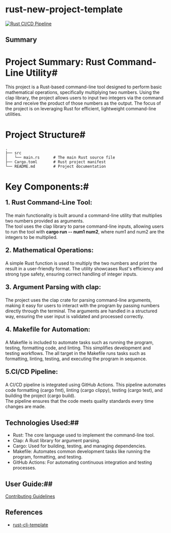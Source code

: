 # rust-new-project-template

[![Rust CI/CD Pipeline](https://github.com/nogibjj/MiniProject7-rust-_ShiyueZhou/actions/workflows/rust.yml/badge.svg)](https://github.com/nogibjj/MiniProject7-rust-_ShiyueZhou/actions/workflows/rust.yml)

## Summary
# Project Summary: Rust Command-Line Utility#
This project is a Rust-based command-line tool designed to perform basic mathematical operations, specifically multiplying two numbers. Using the clap library, the project allows users to input two integers via the command line and receive the product of those numbers as the output. The focus of the project is on leveraging Rust for efficient, lightweight command-line utilities.  

# Project Structure#
```plaintext
.
├── src
│   └── main.rs      # The main Rust source file
├── Cargo.toml       # Rust project manifest
└── README.md        # Project documentation
```


# Key Components:#  
**<p style="font-size:20px;"> 1. Rust Command-Line Tool:</p>**

The main functionality is built around a command-line utility that multiplies two numbers provided as arguments.  
The tool uses the clap library to parse command-line inputs, allowing users to run the tool with **cargo run -- num1 num2**, where num1 and num2 are the integers to be multiplied.   


**<p style="font-size:20px;"> 2. Mathematical Operations:</p>**

A simple Rust function is used to multiply the two numbers and print the result in a user-friendly format. 
The utility showcases Rust's efficiency and strong type safety, ensuring correct handling of integer inputs. 

**<p style="font-size:20px;"> 3. Argument Parsing with clap:</p>**

The project uses the clap crate for parsing command-line arguments, making it easy for users to interact with the program by passing numbers directly through the terminal.
The arguments are handled in a structured way, ensuring the user input is validated and processed correctly.

**<p style="font-size:20px;"> 4. Makefile for Automation:</p>**

A Makefile is included to automate tasks such as running the program, testing, formatting code, and linting. This simplifies development and testing workflows.
The all target in the Makefile runs tasks such as formatting, linting, testing, and executing the program in sequence.

**<p style="font-size:20px;"> 5.CI/CD Pipeline:</p>**

A CI/CD pipeline is integrated using GitHub Actions. This pipeline automates code formatting (cargo fmt), linting (cargo clippy), testing (cargo test), and building the project (cargo build).  
The pipeline ensures that the code meets quality standards every time changes are made.  

## Technologies Used:##
* Rust: The core language used to implement the command-line tool.
* Clap: A Rust library for argument parsing.
* Cargo: Used for building, testing, and managing dependencies.
* Makefile: Automates common development tasks like running the program, formatting, and testing.
* GitHub Actions: For automating continuous integration and testing processes.

## User Guide:##
[Contributing Guidelines](user_guide.md)

## References

* [rust-cli-template](https://github.com/kbknapp/rust-cli-template)
